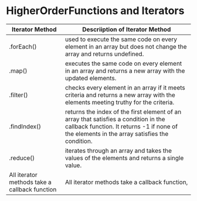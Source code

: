 # HigherOrderFunctions and Iterators <br>

| Iterator Method | Descriiption of Iterator Method|
|---|---|
| .forEach() | used to execute the same code on every element in an array but does not change the array and returns undefined. |
| .map() | executes the same code on every element in an array and returns a new array with the updated elements. |
| .filter() | checks every element in an array if it meets criteria and returns a new array with the elements meeting truthy for the criteria. |
| .findIndex() | returns the index of the first element of an array that satisfies a condition in the callback function. It returns -1 if none of the elements in the array satisfies the condition. |
| .reduce() | iterates through an array and takes the values of the elements and returns a single value. |
| All iterator methods take a callback function | All iterator methods take a callback function,  |
<br>
 



